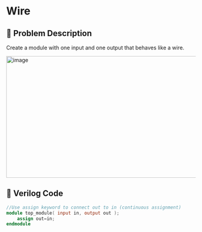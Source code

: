 # Wire

## 🎯 Problem Description
Create a module with one input and one output that behaves like a wire.

<img width="800" height="324" alt="image" src="https://github.com/user-attachments/assets/1ad8a56c-f1a8-41b8-b482-7d7e2f7c22b5" />

## 📄 Verilog Code
```verilog
//Use assign keyword to connect out to in (continuous assignment)
module top_module( input in, output out );
    assign out=in;
endmodule
